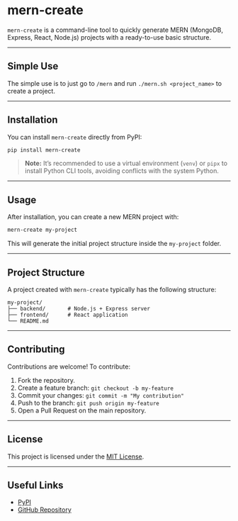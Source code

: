 # mern-create

`mern-create` is a command-line tool to quickly generate MERN (MongoDB, Express, React, Node.js) projects with a ready-to-use basic structure.

---

## Simple Use
The simple use is to just go to `/mern` and run `./mern.sh <project_name>` to create a project.

---

## Installation

You can install `mern-create` directly from PyPI:

```bash
pip install mern-create
```

> **Note:** It’s recommended to use a virtual environment (`venv`) or `pipx` to install Python CLI tools, avoiding conflicts with the system Python.

---

## Usage

After installation, you can create a new MERN project with:

```bash
mern-create my-project
```

This will generate the initial project structure inside the `my-project` folder.

---

## Project Structure

A project created with `mern-create` typically has the following structure:

```
my-project/
├── backend/       # Node.js + Express server
├── frontend/      # React application
└── README.md
```

---

## Contributing

Contributions are welcome! To contribute:

1. Fork the repository.
2. Create a feature branch: `git checkout -b my-feature`
3. Commit your changes: `git commit -m "My contribution"`
4. Push to the branch: `git push origin my-feature`
5. Open a Pull Request on the main repository.

---

## License

This project is licensed under the [MIT License](LICENSE).

---

## Useful Links

- [PyPI](https://pypi.org/project/mern-create/0.1/)
- [GitHub Repository](https://github.com/guimbreon/mern-create)

